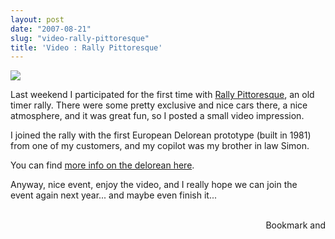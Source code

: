 ```yaml
---
layout: post
date: "2007-08-21"
slug: "video-rally-pittoresque"
title: 'Video : Rally Pittoresque'
---
```


<P><IMG src="https://users.pandora.be/bull/rp/rp.jpg"></P>
<P>Last weekend I participated for the first time with <A href="https://www.rallypittoresque.be">Rally Pittoresque</A>, an old timer rally. There were some pretty exclusive and nice cars there, a nice atmosphere, and it was great fun, so I posted a small video impression.</P>
<P>I joined the rally with&nbsp;the first European&nbsp;Delorean prototype (built in 1981) from one of my customers, and my copilot was my brother in law Simon.</P>
<P>You can find <A href="https://en.wikipedia.org/wiki/De_Lorean_DMC-12">more info on the delorean here</A>.</P>
<P>Anyway, nice event, enjoy the video, and I really hope we can join&nbsp;the event&nbsp;again next year... and maybe even finish it...</P>
<SCRIPT language=javascript1.1> 
document.write("<OBJECT ID='MediaPlayer' width=320 height=310 classid='CLSID:22D6F312-B0F6-11D0-94AB-0080C74C7E95' codebase=' https://activex.microsoft.com/activex/controls/ mplayer/en/nsmp2inf.cab#Version=5,1,52,701' standby= 'Loading Media Player' type='application/x-oleobject'>") 
document.write("<PARAM NAME='FileName' VALUE='https://users.pandora.be/bull/rp/RP2007.WMV'>") 
document.write("<PARAM NAME='AutoStart' Value=0>") 
document.write("<param name='ShowTracker' value=1>") 
document.write("<PARAM NAME='ShowControls' VALUE=1>") 
document.write("<PARAM NAME='ShowStatusBar' VALUE=1") 
document.write("<EMBED type='application/x-mplayer2' pluginspage='https://www.microsoft.com/Windows/MediaPlayer/' SRC='https://users.pandora.be/bull/rp/RP2007.WMV' width=320 height=310 name='MediaPlayer' autostart=0 ShowStatusBar=1 ShowControls=1 ShowTracker=1 >") 
document.write("</EMBED>") 
document.write("</OBJECT>") 
</SCRIPT>
<BR><div style="text-align:right"><a class="addthis_button" href="https://www.addthis.com/bookmark.php?v=250&amp;pub=xa-4aec37702e3161d4"><img src="https://s7.addthis.com/static/btn/v2/lg-share-en.gif" width="125" height="16" alt="Bookmark and Share" style="border:0"/></a><script type="text/javascript" src="https://s7.addthis.com/js/250/addthis_widget.js#pub=xa-4aec37702e3161d4"></script></div>
